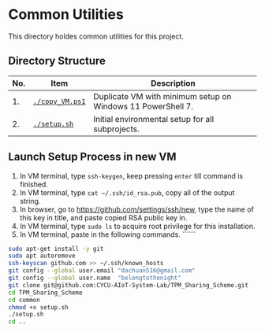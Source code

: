 # Common Utilities

This directory holdes common utilities for this project.

## Directory Structure

| No. | Item                                 | Description                                                 |
| --- | ------------------------------------ | ----------------------------------------------------------- |
| 1.  | [```./copy_VM.ps1```](./copy_VM.ps1) | Duplicate VM with minimum setup on Windows 11 PowerShell 7. |
| 2.  | [```./setup.sh```](./setup.sh)       | Initial environmental setup for all subprojects.            |

## Launch Setup Process in new VM

1. In VM terminal, type ```ssh-keygen```, keep pressing ```enter``` till command is finished.
2. In VM terminal, type ```cat ~/.ssh/id_rsa.pub```, copy all of the output string.
3. In browser, go to <https://github.com/settings/ssh/new>, type the name of this key in title, and paste copied RSA public key in.
4. In VM terminal, type ```sudo ls``` to acquire root privilege for this installation.
5. In VM terminal, paste in the following commands. ``````

```bash
sudo apt-get install -y git
sudo apt autoremove
ssh-keyscan github.com >> ~/.ssh/known_hosts
git config --global user.email "dachuan516@gmail.com"
git config --global user.name  "belongtothenight"
git clone git@github.com:CYCU-AIoT-System-Lab/TPM_Sharing_Scheme.git
cd TPM_Sharing_Scheme
cd common
chmod +x setup.sh
./setup.sh
cd ..

```
